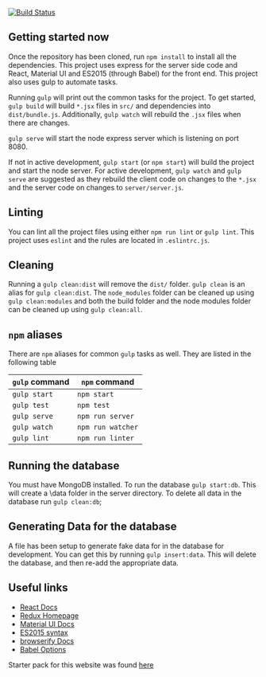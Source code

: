 
[![Build Status](https://travis-ci.org/SWENG500-SP17-Team2/innovation-hub.svg?branch=master)](https://travis-ci.org/SWENG500-SP17-Team2/innovation-hub)


## Getting started now

Once the repository has been cloned, run `npm install` to install all the dependencies. This project uses express for the server side code and React, Material UI and ES2015 (through Babel) for the front end. This project also uses gulp to automate tasks.

Running `gulp` will print out the common tasks for the project. To get started, `gulp build` will build `*.jsx` files in `src/` and dependencies into `dist/bundle.js`. Additionally, `gulp watch` will rebuild the `.jsx` files when there are changes.

`gulp serve` will start the node express server which is listening on port 8080.

If not in active development, `gulp start` (or `npm start`) will build the project and start the node server. For active development, `gulp watch` and `gulp serve` are suggested as they rebuild the client code on changes to the `*.jsx` and the server code on changes to `server/server.js`.

## Linting

You can lint all the project files using either `npm run lint` or `gulp lint`. This project uses `eslint` and the rules are located in `.eslintrc.js`.

## Cleaning

Running a `gulp clean:dist` will remove the `dist/` folder. `gulp clean` is an alias for `gulp clean:dist`. The `node_modules` folder can be cleaned up using `gulp clean:modules` and both the build folder and the node modules folder can be cleaned up using `gulp clean:all`.

## `npm` aliases

There are `npm` aliases for common `gulp` tasks as well. They are listed in the following table

| `gulp` command | `npm` command     |
|----------------|-------------------|
| `gulp start`   | `npm start`       |
| `gulp test`    | `npm test`        |
| `gulp serve`   | `npm run server`  |
| `gulp watch`   | `npm run watcher` |
| `gulp lint`    | `npm run linter`  |

## Running the database

You must have MongoDB installed.
To run the database `gulp start:db`.  This will create a \data folder in the server directory.  To delete all data in the database run `gulp clean:db`;

## Generating Data for the database

A file has been setup to generate fake data for in the database for development.  You can get this by running `gulp insert:data`.  This will delete the database, and then re-add the appropriate data.

## Useful links
* [React Docs](https://facebook.github.io/react/docs/getting-started.html)
* [Redux Homepage](http://redux.js.org/)
* [Material UI Docs](http://www.material-ui.com/#/)
* [ES2015 syntax](https://babeljs.io/docs/learn-es2015/)
* [browserify Docs](https://github.com/substack/node-browserify#usage)
* [Babel Options](https://babeljs.io/docs/usage/options/)

Starter pack for this website was found [here](https://github.com/YashdalfTheGray/react-redux-md-starter)
